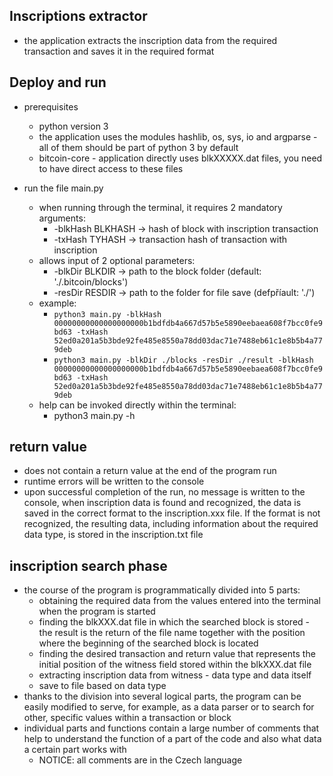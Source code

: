 ## Inscriptions extractor

- the application extracts the inscription data from the required transaction and saves it in the required format

## Deploy and run
- prerequisites
    - python version 3
    - the application uses the modules hashlib, os, sys, io and argparse - all of them should be part of python 3 by default
    - bitcoin-core - application directly uses blkXXXXX.dat files, you need to have direct access to these files 

- run the file main.py
    - when running through the terminal, it requires 2 mandatory arguments: 
        - -blkHash BLKHASH -> hash of block with inscription transaction
        - -txHash TYHASH -> transaction hash of transaction with inscription
    - allows input of 2 optional parameters: 
        - -blkDir BLKDIR -> path to the block folder (default: './.bitcoin/blocks')
        - -resDir RESDIR -> path to the folder for file save (defpříault: './')
    - example:
        - `python3 main.py -blkHash 00000000000000000000b1bdfdb4a667d57b5e5890eebaea608f7bcc0fe9bd63 -txHash 52ed0a201a5b3bde92fe485e8550a78dd03dac71e7488eb61c1e8b5b4a779deb`
        - `python3 main.py -blkDir ./blocks -resDir ./result -blkHash 00000000000000000000b1bdfdb4a667d57b5e5890eebaea608f7bcc0fe9bd63 -txHash 52ed0a201a5b3bde92fe485e8550a78dd03dac71e7488eb61c1e8b5b4a779deb`
    - help can be invoked directly within the terminal:
        - python3 main.py -h

## return value
- does not contain a return value at the end of the program run
- runtime errors will be written to the console
- upon successful completion of the run, no message is written to the console, when inscription data is found and recognized, the data is saved in the correct format to the inscription.xxx file. If the format is not recognized, the resulting data, including information about the required data type, is stored in the inscription.txt file

## inscription search phase
- the course of the program is programmatically divided into 5 parts:
    - obtaining the required data from the values entered into the terminal when the program is started
    - finding the blkXXX.dat file in which the searched block is stored - the result is the return of the file name together with the position where the beginning of the searched block is located
    - finding the desired transaction and return value that represents the initial position of the witness field stored within the blkXXX.dat file
    - extracting inscription data from witness - data type and data itself
    - save to file based on data type
- thanks to the division into several logical parts, the program can be easily modified to serve, for example, as a data parser or to search for other, specific values within a transaction or block
- individual parts and functions contain a large number of comments that help to understand the function of a part of the code and also what data a certain part works with
    - NOTICE: all comments are in the Czech language